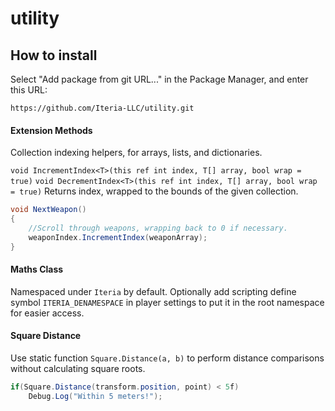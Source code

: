 # utility
## How to install
Select "Add package from git URL..." in the Package Manager, and enter this URL:
```
https://github.com/Iteria-LLC/utility.git
```

#### Extension Methods
Collection indexing helpers, for arrays, lists, and dictionaries.

`void IncrementIndex<T>(this ref int index, T[] array, bool wrap = true)`
`void DecrementIndex<T>(this ref int index, T[] array, bool wrap = true)`
Returns index, wrapped to the bounds of the given collection.
```csharp
void NextWeapon()
{
    //Scroll through weapons, wrapping back to 0 if necessary.
    weaponIndex.IncrementIndex(weaponArray);
}
```

#### Maths Class
Namespaced under `Iteria` by default.
Optionally add scripting define symbol `ITERIA_DENAMESPACE` in player settings to put it in the root namespace for easier access.

#### Square Distance
Use static function `Square.Distance(a, b)` to perform distance comparisons without calculating square roots.
```csharp
if(Square.Distance(transform.position, point) < 5f)
    Debug.Log("Within 5 meters!");
```
